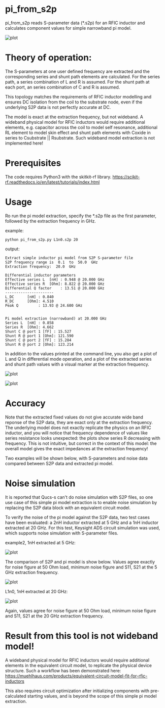 # pi_from_s2p

pi_from_s2p reads S-parameter data (*.s2p) for an RFIC inductor 
and calculates component values for simple narrowband pi model. 

![plot](./doc/model.png)

# Theory of operation:
The S-parameters at one user defined frequency are extracted 
and the corresponding series and shunt path elements are calculated.
For the series path, a series combination of L and R is assumed.
For the shunt path at each port, an series combination of C and R is assumed.

This topology matches the requirements of RFIC inductor modelling and 
ensures DC isolation from the coil to the substrate node, even if the 
underlying S2P data is not perfectly accurate at DC.

The model is exact at the extraction frequency, but not wideband.
A wideband physical model for RFIC inductors would require additional
elements, e.g. capacitor across the coil to model self resonance,
additional RL element to model skin effect and shunt path elements
with Coxide in series to Csubstrate || Rsubstrate. 
Such wideband model extraction is not implemented here!

# Prerequisites
The code requires Python3 with the skitkit-rf library.
https://scikit-rf.readthedocs.io/en/latest/tutorials/index.html

# Usage
Ro run the pi model extraction, specify the *.s2p file as the first parameter, 
followed by the extraction frequency in GHz.

example:
```
python pi_from_s2p.py L1n0.s2p 20
```
output: 
```
Extract simple inductor pi model from S2P S-parameter file
S2P frequency range is  0.1  to  50.0  GHz
Extraction frequency:  20.0  GHz

Differential inductor parameters
Effective series L  [nH] : 0.948 @ 20.000 GHz
Effective series R  [Ohm]: 8.822 @ 20.000 GHz
Differential Q factor    : 13.51 @ 20.000 GHz
----------------------
L_DC      [nH] : 0.840
R_DC      [Ohm]: 4.510
Peak Q         : 13.93 @ 24.600 GHz


Pi model extraction (narrowband) at 20.000 GHz
Series L  [nH] : 0.858
Series R  [Ohm]: 4.662
Shunt C @ port 1 [fF] : 15.527
Shunt R @ port 1 [Ohm]: 121.590
Shunt C @ port 2 [fF] : 15.284
Shunt R @ port 2 [Ohm]: 123.214
```
In addition to the values printed at the command line, you also get a 
plot of L and Q in differential mode operation, and a plot of the 
extracted series and shunt path values with a visual marker at the 
extraction frequency.

![plot](./doc/L1n0_inductor_plot.png)

![plot](./doc/L1n0_pi_values_plot.png)

# Accuracy

Note that the extracted fixed values do not give accurate wide band 
reponse of the S2P data, they are exact only at the extraction frequency.
The underlying model does not exactly replicate the physics on an RFIC 
inductor, and you will notice that frequency dependence of values like 
series resistance looks unexpected: the plots show series R decreasing
with frequency. This is not intuitive, but correct in the context of 
this model: the overall model gives the exact impedances at the 
extraction frequency!

Two examples will be shown below, with S-parameters and noise data
compared between S2P data and extracted pi model.


# Noise simulation

It is reported that Qucs-s can't do noise simulation with S2P files, 
so one use case of this simple pi model extraction is to enable noise 
simulation by replacing the S2P data block with an equivalent circuit model.

To verify the noise of the pi model against the S2P data, two test cases
have been evaluated: a 2nH inductor extracted at 5 GHz and a 1nH inductor 
extracted at 20 GHz. For this test, Keysight ADS circuit simulation was used, 
which supports noise simulation with S-parameter files.

example2, 1nH extracted at 5 GHz:

![plot](./doc/example2_model_compare.png)

The comparison of S2P and pi model is show below. Values agree exactly 
for noise figure at 50 Ohm load, minimum noise figure and S11, S21 at 
the 5 GHz extraction frequency.

![plot](./doc/example2_noise_extracted5G.png)

L1n0, 1nH extracted at 20 GHz:

![plot](./doc/L1n0_noise_extracted20G.png)

Again, values agree for noise figure at 50 Ohm load, minimum noise 
figure and S11, S21 at the 20 GHz extraction frequency.

# Result from this tool is not wideband model!

A wideband physical model for RFIC inductors would require additional
elements in the equivalent circuit model, to replicate the physical 
device structure. Such a workflow has been demonstrated here:
https://muehlhaus.com/products/equivalent-circuit-model-fit-for-rfic-inductors

This also requires circuit optimization after initializing components
with pre-calculated starting values, and is beyond the scope of this 
simple pi model extraction.


